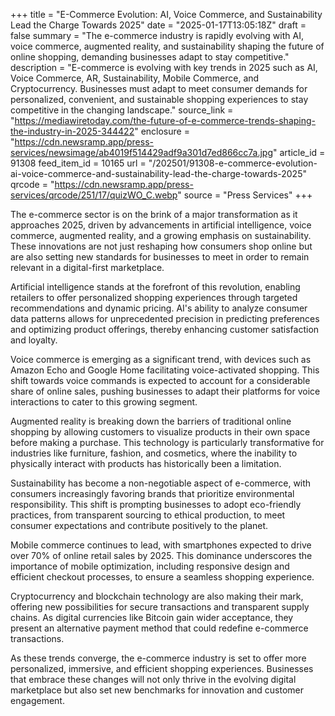 +++
title = "E-Commerce Evolution: AI, Voice Commerce, and Sustainability Lead the Charge Towards 2025"
date = "2025-01-17T13:05:18Z"
draft = false
summary = "The e-commerce industry is rapidly evolving with AI, voice commerce, augmented reality, and sustainability shaping the future of online shopping, demanding businesses adapt to stay competitive."
description = "E-commerce is evolving with key trends in 2025 such as AI, Voice Commerce, AR, Sustainability, Mobile Commerce, and Cryptocurrency. Businesses must adapt to meet consumer demands for personalized, convenient, and sustainable shopping experiences to stay competitive in the changing landscape."
source_link = "https://mediawiretoday.com/the-future-of-e-commerce-trends-shaping-the-industry-in-2025-344422"
enclosure = "https://cdn.newsramp.app/press-services/newsimage/ab4019f514429adf9a301d7ed866cc7a.jpg"
article_id = 91308
feed_item_id = 10165
url = "/202501/91308-e-commerce-evolution-ai-voice-commerce-and-sustainability-lead-the-charge-towards-2025"
qrcode = "https://cdn.newsramp.app/press-services/qrcode/251/17/quizWO_C.webp"
source = "Press Services"
+++

<p>The e-commerce sector is on the brink of a major transformation as it approaches 2025, driven by advancements in artificial intelligence, voice commerce, augmented reality, and a growing emphasis on sustainability. These innovations are not just reshaping how consumers shop online but are also setting new standards for businesses to meet in order to remain relevant in a digital-first marketplace.</p><p>Artificial intelligence stands at the forefront of this revolution, enabling retailers to offer personalized shopping experiences through targeted recommendations and dynamic pricing. AI's ability to analyze consumer data patterns allows for unprecedented precision in predicting preferences and optimizing product offerings, thereby enhancing customer satisfaction and loyalty.</p><p>Voice commerce is emerging as a significant trend, with devices such as Amazon Echo and Google Home facilitating voice-activated shopping. This shift towards voice commands is expected to account for a considerable share of online sales, pushing businesses to adapt their platforms for voice interactions to cater to this growing segment.</p><p>Augmented reality is breaking down the barriers of traditional online shopping by allowing customers to visualize products in their own space before making a purchase. This technology is particularly transformative for industries like furniture, fashion, and cosmetics, where the inability to physically interact with products has historically been a limitation.</p><p>Sustainability has become a non-negotiable aspect of e-commerce, with consumers increasingly favoring brands that prioritize environmental responsibility. This shift is prompting businesses to adopt eco-friendly practices, from transparent sourcing to ethical production, to meet consumer expectations and contribute positively to the planet.</p><p>Mobile commerce continues to lead, with smartphones expected to drive over 70% of online retail sales by 2025. This dominance underscores the importance of mobile optimization, including responsive design and efficient checkout processes, to ensure a seamless shopping experience.</p><p>Cryptocurrency and blockchain technology are also making their mark, offering new possibilities for secure transactions and transparent supply chains. As digital currencies like Bitcoin gain wider acceptance, they present an alternative payment method that could redefine e-commerce transactions.</p><p>As these trends converge, the e-commerce industry is set to offer more personalized, immersive, and efficient shopping experiences. Businesses that embrace these changes will not only thrive in the evolving digital marketplace but also set new benchmarks for innovation and customer engagement.</p>
